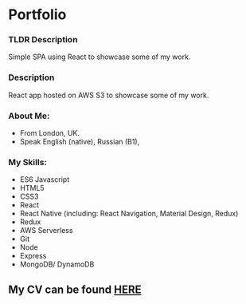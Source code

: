 # Portfolio

### TLDR Description
Simple SPA using React to showcase some of my work. 

### Description
React app hosted on AWS S3 to showcase some of my work. 

### About Me: 
+ From London, UK.
+ Speak English (native), Russian (B1),

### My Skills: 
+ ES6 Javascript
+ HTML5
+ CSS3
+ React
+ React Native (including: React Navigation, Material Design, Redux)
+ Redux
+ AWS Serverless 
+ Git
+ Node
+ Express
+ MongoDB/ DynamoDB

## My CV can be found <a href="https://www.mrdan.dev">HERE</a>
